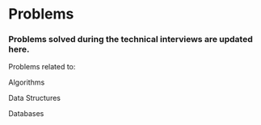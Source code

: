 # Problems
### Problems solved during the technical interviews are updated here. 

Problems related to:

Algorithms

Data Structures

Databases
